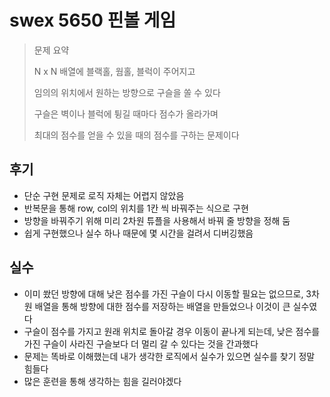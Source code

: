 # swex 5650 핀볼 게임

>문제 요약
>
>N x N 배열에 블랙홀, 웜홀,  블럭이 주어지고
>
>임의의 위치에서 원하는 방향으로 구슬을 쏠 수 있다
>
>구슬은 벽이나 블럭에 튕길 때마다 점수가 올라가며
>
>최대의 점수를 얻을 수 있을 때의 점수를 구하는 문제이다

## 후기

- 단순 구현 문제로 로직 자체는 어렵지 않았음
- 반복문을 통해 row, col의 위치를 1칸 씩 바꿔주는 식으로 구현
- 방향을 바꿔주기 위해 미리 2차원 튜플을 사용해서 바꿔 줄 방향을 정해 둠
- 쉽게 구현했으나 실수 하나 때문에 몇 시간을 걸려서 디버깅했음

## 실수

- 이미 쐈던 방향에 대해 낮은 점수를 가진 구슬이 다시 이동할 필요는 없으므로, 3차원 배열을 통해 방향에 대한 점수를 저장하는 배열을 만들었으나 이것이 큰 실수였다
- 구슬이 점수를 가지고 원래 위치로 돌아갈 경우 이동이 끝나게 되는데, 낮은 점수를 가진 구슬이 사라진 구슬보다 더 멀리 갈 수 있다는 것을 간과했다
- 문제는 똑바로 이해했는데 내가 생각한 로직에서 실수가 있으면 실수를 찾기 정말 힘들다
- 많은 훈련을 통해 생각하는 힘을 길러야겠다

